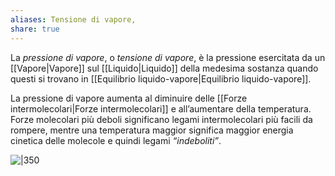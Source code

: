 ```yaml
---
aliases: Tensione di vapore,
share: true
---
```

La *pressione di vapore*, o *tensione di vapore*, è la pressione esercitata da un [[Vapore|Vapore]] sul [[Liquido|Liquido]] della medesima sostanza quando questi si trovano in [[Equilibrio liquido-vapore|Equilibrio liquido-vapore]].

La pressione di vapore aumenta al diminuire delle [[Forze intermolecolari|Forze intermolecolari]] e all’aumentare della temperatura.
Forze molecolari più deboli significano legami intermolecolari più facili da rompere, mentre una temperatura maggior significa maggior energia cinetica delle molecole e quindi legami *“indeboliti”*.

![|350](24012e0497cb37412271b487ba3aac66_MD5%201.png)